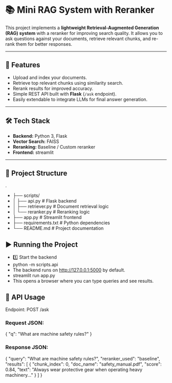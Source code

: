 # 📚 Mini RAG System with Reranker

This project implements a **lightweight Retrieval-Augmented Generation (RAG) system** with a reranker for improving search quality. It allows you to ask questions against your documents, retrieve relevant chunks, and re-rank them for better responses.

---

## 🚀 Features
- Upload and index your documents.
- Retrieve top relevant chunks using similarity search.
- Rerank results for improved accuracy.
- Simple REST API built with **Flask** (`/ask` endpoint).
- Easily extendable to integrate LLMs for final answer generation.

---

## 🛠️ Tech Stack
- **Backend:** Python 3, Flask
- **Vector Search:** FAISS 
- **Reranking:** Baseline / Custom reranker
- **Frontend:** streamlit

---

## 📂 Project Structure

.
- ├── scripts/
- │ ├── api.py # Flask backend
- │ ├── retriever.py # Document retrieval logic
- │ └── reranker.py # Reranking logic
- ├── app.py # Streamlit frontend
- ├── requirements.txt # Python dependencies
- └── README.md # Project documentation

## ▶️ Running the Project
- 1️⃣ Start the backend
- python -m scripts.api
- The backend runs on http://127.0.0.1:5000 by default.
- streamlit run app.py
- This opens a browser where you can type queries and see results.

## 📡 API Usage
Endpoint: POST /ask

### Request JSON:
{
  "q": "What are machine safety rules?"
}
### Response JSON:
{
  "query": "What are machine safety rules?",
  "reranker_used": "baseline",
  "results": [
    {
      "chunk_index": 0,
      "doc_name": "safety_manual.pdf",
      "score": 0.84,
      "text": "Always wear protective gear when operating heavy machinery..."
    }
  ]
}

